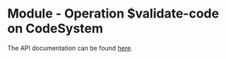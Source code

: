 # Module - Operation \$validate-code on CodeSystem

The API documentation can be found [here](../../docs/api/operation-code-system-validate-code.md).
